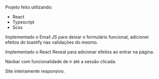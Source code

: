 Projeto feito utilizando:

- React
- Typescript
- Scss

Implementado o Email JS para deixar o formulário funcional, adicionei efeitos do toastify nas validações do mesmo. 

Implementado o React Reveal para adicionar efeitos ao entrar na página.

Navbar com funcionalidade de ir até a sessão clicada.

Site inteiramente responsivo.

